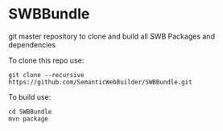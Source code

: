 # SWBBundle
git master repository to clone and build all SWB Packages and dependencies

To clone this repo use:

```git clone --recursive https://github.com/SemanticWebBuilder/SWBBundle.git```

To  build use:

```
cd SWBBundle
mvn package
```